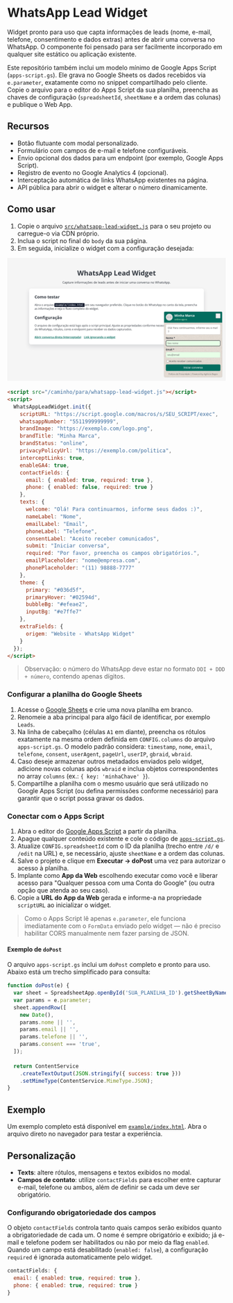 # WhatsApp Lead Widget

Widget pronto para uso que capta informações de leads (nome, e-mail, telefone, consentimento e dados extras) antes de abrir uma
conversa no WhatsApp. O componente foi pensado para ser facilmente incorporado em qualquer site estático ou aplicação existente.

Este repositório também inclui um modelo mínimo de Google Apps Script (`apps-script.gs`). Ele grava no Google Sheets os dados
recebidos via `e.parameter`, exatamente como no snippet compartilhado pelo cliente. Copie o arquivo para o editor do Apps Script
da sua planilha, preencha as chaves de configuração (`spreadsheetId`, `sheetName` e a ordem das colunas) e publique o Web App.

## Recursos

- Botão flutuante com modal personalizado.
- Formulário com campos de e-mail e telefone configuráveis.
- Envio opcional dos dados para um endpoint (por exemplo, Google Apps Script).
- Registro de evento no Google Analytics 4 (opcional).
- Interceptação automática de links WhatsApp existentes na página.
- API pública para abrir o widget e alterar o número dinamicamente.

## Como usar

1. Copie o arquivo [`src/whatsapp-lead-widget.js`](src/whatsapp-lead-widget.js) para o seu projeto ou carregue-o via CDN próprio.
2. Inclua o script no final do `body` da sua página.
3. Em seguida, inicialize o widget com a configuração desejada:

![Preview do widget](docs/widget.png)

```html
<script src="/caminho/para/whatsapp-lead-widget.js"></script>
<script>
  WhatsAppLeadWidget.init({
    scriptURL: "https://script.google.com/macros/s/SEU_SCRIPT/exec",
    whatsappNumber: "5511999999999",
    brandImage: "https://exemplo.com/logo.png",
    brandTitle: "Minha Marca",
    brandStatus: "online",
    privacyPolicyUrl: "https://exemplo.com/politica",
    interceptLinks: true,
    enableGA4: true,
    contactFields: {
      email: { enabled: true, required: true },
      phone: { enabled: false, required: true }
    },
    texts: {
      welcome: "Olá! Para continuarmos, informe seus dados :)",
      nameLabel: "Nome",
      emailLabel: "Email",
      phoneLabel: "Telefone",
      consentLabel: "Aceito receber comunicados",
      submit: "Iniciar conversa",
      required: "Por favor, preencha os campos obrigatórios.",
      emailPlaceholder: "nome@empresa.com",
      phonePlaceholder: "(11) 98888-7777"
    },
    theme: {
      primary: "#036d5f",
      primaryHover: "#02594d",
      bubbleBg: "#efeae2",
      inputBg: "#e7ffe7"
    },
    extraFields: {
      origem: "Website - WhatsApp Widget"
    }
  });
</script>
```

> Observação: o número do WhatsApp deve estar no formato `DDI + DDD + número`, contendo apenas dígitos.

### Configurar a planilha do Google Sheets

1. Acesse o [Google Sheets](https://docs.google.com/spreadsheets/) e crie uma nova planilha em branco.
2. Renomeie a aba principal para algo fácil de identificar, por exemplo `Leads`.
3. Na linha de cabeçalho (células `A1` em diante), preencha os rótulos exatamente na mesma ordem definida em `CONFIG.columns` do
   arquivo `apps-script.gs`. O modelo padrão considera: `timestamp`, `nome`, `email`, `telefone`, `consent`, `userAgent`,
   `pageUrl`, `userIP`, `gbraid`, `wbraid`.
4. Caso deseje armazenar outros metadados enviados pelo widget, adicione novas colunas após `wbraid` e inclua objetos
   correspondentes no array `columns` (ex.: `{ key: 'minhaChave' }`).
5. Compartilhe a planilha com o mesmo usuário que será utilizado no Google Apps Script (ou defina permissões conforme necessário)
   para garantir que o script possa gravar os dados.

### Conectar com o Apps Script

1. Abra o editor do [Google Apps Script](https://script.google.com/) a partir da planilha.
2. Apague qualquer conteúdo existente e cole o código de [`apps-script.gs`](apps-script.gs).
3. Atualize `CONFIG.spreadsheetId` com o ID da planilha (trecho entre `/d/` e `/edit` na URL) e, se necessário, ajuste `sheetName`
   e a ordem das colunas.
4. Salve o projeto e clique em **Executar → doPost** uma vez para autorizar o acesso à planilha.
5. Implante como **App da Web** escolhendo executar como você e liberar acesso para "Qualquer pessoa com uma Conta do Google"
   (ou outra opção que atenda ao seu caso).
6. Copie a **URL do App da Web** gerada e informe-a na propriedade `scriptURL` ao inicializar o widget.

> Como o Apps Script lê apenas `e.parameter`, ele funciona imediatamente com o `FormData` enviado pelo widget — não é preciso
> habilitar CORS manualmente nem fazer parsing de JSON.

#### Exemplo de `doPost`

O arquivo `apps-script.gs` inclui um `doPost` completo e pronto para uso. Abaixo está um trecho simplificado para consulta:

```js
function doPost(e) {
  var sheet = SpreadsheetApp.openById('SUA_PLANILHA_ID').getSheetByName('Leads');
  var params = e.parameter;
  sheet.appendRow([
    new Date(),
    params.nome || '',
    params.email || '',
    params.telefone || '',
    params.consent === 'true',
  ]);

  return ContentService
    .createTextOutput(JSON.stringify({ success: true }))
    .setMimeType(ContentService.MimeType.JSON);
}
```

## Exemplo

Um exemplo completo está disponível em [`example/index.html`](example/index.html). Abra o arquivo direto no navegador para testar a experiência.

## Personalização

- **Texts**: altere rótulos, mensagens e textos exibidos no modal.
- **Campos de contato**: utilize `contactFields` para escolher entre capturar e-mail, telefone ou ambos, além de definir se cada um deve ser obrigatório.

### Configurando obrigatoriedade dos campos

O objeto `contactFields` controla tanto quais campos serão exibidos quanto a obrigatoriedade de cada um. O nome é sempre obrigatório e exibido; já e-mail e telefone podem ser habilitados ou não por meio da flag `enabled`. Quando um campo está desabilitado (`enabled: false`), a configuração `required` é ignorada automaticamente pelo widget.

```js
contactFields: {
  email: { enabled: true, required: true },
  phone: { enabled: true, required: true }
}
```
